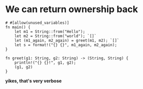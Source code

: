 # We can return ownership back

```aquascope,interpreter,horizontal,run,shouldFail
# #[allow(unused_variables)]
fn main() {
    let m1 = String::from("Hello");
    let m2 = String::from("world"); `[]`
    let (m1_again, m2_again) = greet(m1, m2); `[]`
    let s = format!("{} {}", m1_again, m2_again);
}

fn greet(g1: String, g2: String) -> (String, String) {
    println!("{} {}!", g1, g2);
    (g1, g2)
}
```

**yikes, that's very verbose**

